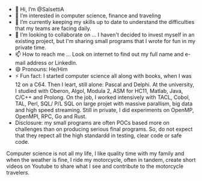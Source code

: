 - 👋 Hi, I’m @SalsettiA
- 👀 I’m interested in computer science, finance and traveling
- 🌱 I’m currently keeping my skills up to date to understand the difficulties that my teams are facing daily.
- 💞️ I’m looking to collaborate on ... I haven't decided to invest myself in an existing project, but I'm sharing small programs that I wrote for fun in my private time.
- 📫 How to reach me ... Look on internet to find out my full name and e-mail address or LinkedIn.
- 😄 Pronouns: He/Him 
- ⚡ Fun fact: I started computer science all along with books, when I was 12 on a C64. Then I leart, still alone: Pascal and Delphi. At the university, I studied with Oberon, Algol, Modula 2, ASM for HC11, Matlab, Java, C/C++ and Prolong. On the job, I worked intensively with TACL, Cobol, TAL, Perl, SQL/ P/L SQL on large projet with massive parallism, big data and high speed streaming. Still in private, I did experiments on OpenMP, OpenMPI, RPC, Go and Rust.
- Disclosure: my small programs are often POCs based more on challenges than on producing serious final programs. So, do not expect that they repect all the high standardd in testing, clear code or safe code.

Computer science is not all my life, I like quality time with my family and when the weather is fine, I ride my motorcycle, often in tandem, create short videos on Youtube to share what I see and contribute to the motorcycle travelers.

<!---
SalsettiA/SalsettiA is a ✨ special ✨ repository because its `README.md` (this file) appears on your GitHub profile.
You can click the Preview link to take a look at your changes.
--->
